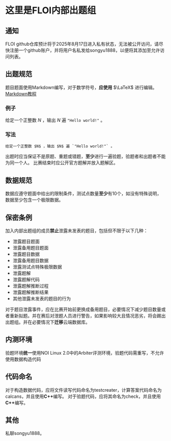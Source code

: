 # 这里是FLOI内部出题组

## **通知**
FLOI github仓库预计将于2025年8月17日进入私有状态，无法被公开访问，请尽快注册一个github账户，并将用户名私发给songyu1888，以便将其添加至允许访问列表。

## 出题规范
题目题面使用Markdown编写，对于数学符号，**应使用** $\LaTeX$ 进行编辑。
[Markdown教程](https://markdown.com.cn/)

### 例子
给定一个正整数 $N$ ，输出 $N$ 遍 `"Hello world!"` 。

### 写法
```给定一个正整数 $N$ ，输出 $N$ 遍 `"Hello world!"` 。```

出题时应当保证不是原题、重题或错题，**至少**进行一遍验题，验题者和出题者不能为同一个人。
比赛结束时应公开官方题解并放入题解区。

## 数据规范
数据应遵守题面中给出的限制条件，测试点数量**至少**有10个，如没有特殊说明，数据至少包含一个极限数据。

## 保密条例
加入内部出题组的成员**禁止**泄露未发表的题目，包括但不限于以下几种：
- 泄露题目题面
- 泄露备用题目题面
- 泄露题目数据
- 泄露备用题目数据
- 泄露测试点特殊极限数据
- 泄露题解
- 泄露题解代码
- 泄露题解推断过程
- 泄露题解推断结果
- 其他泄露未发表的题目的行为

对于题目泄露事件，应在比赛开始前更换成备用题目，必要情况下减少题目数量或者重新拟题。并在赛后对泄题人员进行警告，如果影响较大且情况恶劣，将会踢出出题组。并在必要情况下**迁移**云端数据库。

## 内测环境
验题环境**统一**使用NOI Linux 2.0中的Arbiter评测环境，验题代码需重写，不允许使用数据构造代码

## 代码命名
对于构造数据代码，应将文件读写代码命名为testcreater，计算答案代码命名为calcans，并且使用<strong>C++</strong>编写。
对于验题代码，应将其命名为check，并且使用<strong>C++</strong>编写。

## 其他
私聊songyu1888。